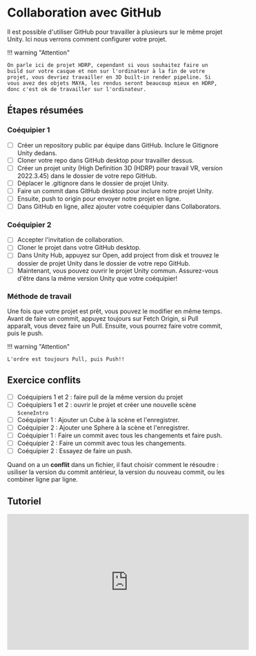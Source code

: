 # Collaboration avec GitHub

Il est possible d'utiliser GitHub pour travailler à plusieurs sur le même projet Unity. Ici nous verrons comment configurer votre projet.   


!!! warning "Attention"

    On parle ici de projet HDRP, cependant si vous souhaitez faire un build sur votre casque et non sur l'ordinateur à la fin de votre projet, vous devriez travailler en 3D built-in render pipeline. Si vous avez des objets MAYA, les rendus seront beaucoup mieux en HDRP, donc c'est ok de travailler sur l'ordinateur.  
      

## Étapes résumées

### Coéquipier 1
- [ ] Créer un repository public par équipe dans GitHub. Inclure le Gitignore Unity dedans.
- [ ] Cloner votre repo dans GitHub desktop pour travailler dessus.
- [ ] Créer un projet unity (High Definition 3D (HDRP) pour travail VR, version 2022.3.45) dans le dossier de votre repo GitHub.
- [ ] Déplacer le .gitignore dans le dossier de projet Unity.
- [ ] Faire un commit dans GitHub desktop pour inclure notre projet Unity.
- [ ] Ensuite, push to origin pour envoyer notre projet en ligne.
- [ ] Dans GitHub en ligne, allez ajouter votre coéquipier dans Collaborators.

### Coéquipier 2
- [ ] Accepter l'invitation de collaboration.
- [ ] Cloner le projet dans votre GitHub desktop.
- [ ] Dans Unity Hub, appuyez sur Open, add project from disk et trouvez le dossier de projet Unity dans le dossier de votre repo GitHub.
- [ ] Maintenant, vous pouvez ouvrir le projet Unity commun. Assurez-vous d'être dans la même version Unity que votre coéquipier!

### Méthode de travail
Une fois que votre projet est prêt, vous pouvez le modifier en même temps. Avant de faire un commit, appuyez toujours sur Fetch Origin, si Pull apparaît, vous devez faire un Pull. Ensuite, vous pourrez faire votre commit, puis le push.   

!!! warning "Attention"

    L'ordre est toujours Pull, puis Push!!


## Exercice conflits

- [ ] Coéquipiers 1 et 2 : faire pull de la même version du projet
- [ ] Coéquipiers 1 et 2 : ouvrir le projet et créer une nouvelle scène `SceneIntro`
- [ ] Coéquipier 1 : Ajouter un Cube à la scène et l'enregistrer.
- [ ] Coéquipier 2 : Ajouter une Sphere à la scène et l'enregistrer.
- [ ] Coéquipier 1 : Faire un commit avec tous les changements et faire push.
- [ ] Coéquipier 2 : Faire un commit avec tous les changements.
- [ ] Coéquipier 2 : Essayez de faire un push.

Quand on a un **conflit** dans un fichier, il faut choisir comment le résoudre : usiliser la version du commit antérieur, la version du nouveau commit, ou les combiner ligne par ligne.


## Tutoriel
<iframe width="560" height="315" src="https://www.youtube.com/embed/vxFN77MpROE?si=OpBN9erf2apGl-Ry" title="YouTube video player" frameborder="0" allow="accelerometer; autoplay; clipboard-write; encrypted-media; gyroscope; picture-in-picture; web-share" referrerpolicy="strict-origin-when-cross-origin" allowfullscreen></iframe>
